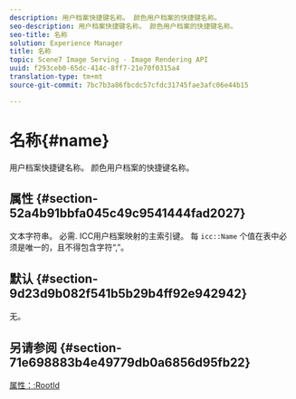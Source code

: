 ```yaml
---
description: 用户档案快捷键名称。 颜色用户档案的快捷键名称。
seo-description: 用户档案快捷键名称。 颜色用户档案的快捷键名称。
seo-title: 名称
solution: Experience Manager
title: 名称
topic: Scene7 Image Serving - Image Rendering API
uuid: f293ceb0-65dc-414c-8ff7-21e70f0315a4
translation-type: tm+mt
source-git-commit: 7bc7b3a86fbcdc57cfdc31745fae3afc06e44b15

---
```



# 名称{#name}

用户档案快捷键名称。 颜色用户档案的快捷键名称。

## 属性 {#section-52a4b91bbfa045c49c9541444fad2027}

文本字符串。 必需. ICC用户档案映射的主索引键。 每 `icc::Name` 个值在表中必须是唯一的，且不得包含字符“,”。

## 默认 {#section-9d23d9b082f541b5b29b4ff92e942942}

无。

## 另请参阅 {#section-71e698883b4e49779db0a6856d95fb22}

[属性：:RootId](../../../../../ir-api/material-cat/image-rendering-api-ref/c-ir-material-catalog/c-ir-attributes-reference/r-ir-rootid.md#reference-54b42b7125824be593378c1accb70d5a)
